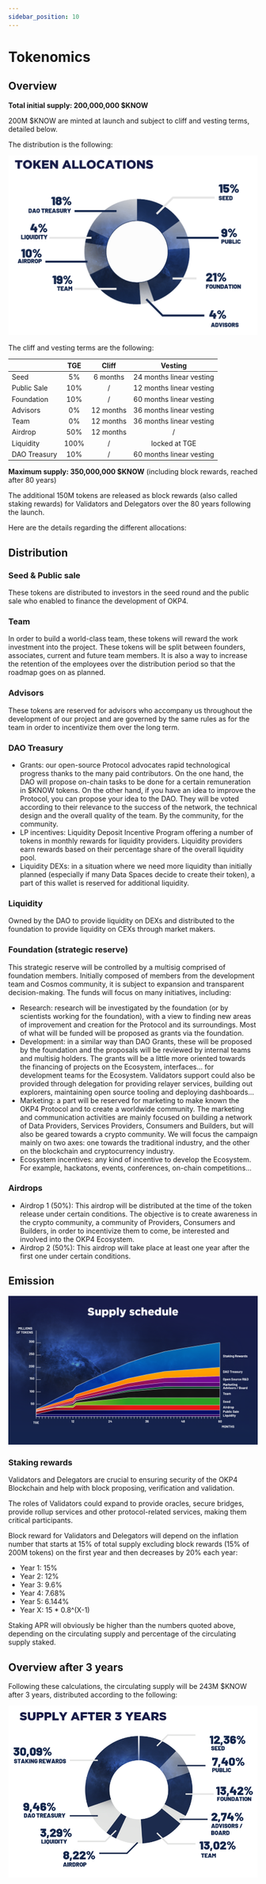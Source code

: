 ```yaml
---
sidebar_position: 10
---
```


# Tokenomics

## Overview

**Total initial supply: 200,000,000 $KNOW**

200M $KNOW are minted at launch and subject to cliff and vesting terms, detailed below.

The distribution is the following:

![Token Allocation](/img/content/whitepaper/Token-Allocation.png)

The cliff and vesting terms are the following:

|              |  TGE |   Cliff   |          Vesting         |
|--------------|:----:|:---------:|:------------------------:|
| Seed         |  5%  |  6 months | 24 months linear vesting |
| Public Sale  |  10% |     /     | 12 months linear vesting |
| Foundation   |  10% |     /     | 60 months linear vesting |
| Advisors     |  0%  | 12 months | 36 months linear vesting |
| Team         |  0%  | 12 months | 36 months linear vesting |
| Airdrop      |  50% | 12 months |             /            |
| Liquidity    | 100% |     /     |       locked at TGE      |
| DAO Treasury |  10% |     /     | 60 months linear vesting |

**Maximum supply: 350,000,000 $KNOW** (including block rewards, reached after 80 years)

The additional 150M tokens are released as block rewards (also called staking rewards) for Validators and Delegators over the 80 years following the launch.

Here are the details regarding the different allocations:

## Distribution

### Seed & Public sale

These tokens are distributed to investors in the seed round and the public sale who enabled to finance the development of OKP4.

### Team

In order to build a world-class team, these tokens will reward the work investment into the project. These tokens will be split between founders, associates, current and future team members. It is also a way to increase the retention of the employees over the distribution period so that the roadmap goes on as planned.

### Advisors

These tokens are reserved for advisors who accompany us throughout the development of our project and are governed by the same rules as for the team in order to incentivize them over the long term.

### DAO Treasury

- Grants: our open-source Protocol advocates rapid technological progress thanks to the many paid contributors. On the one hand, the DAO will propose on-chain tasks to be done for a certain remuneration in $KNOW tokens. On the other hand, if you have an idea to improve the Protocol, you can propose your idea to the DAO. They will be voted according to their relevance to the success of the network, the technical design and the overall quality of the team. By the community, for the community.
- LP incentives: Liquidity Deposit Incentive Program offering a number of tokens in monthly rewards for liquidity providers. Liquidity providers earn rewards based on their percentage share of the overall liquidity pool.
- Liquidity DEXs: in a situation where we need more liquidity than initially planned (especially if many Data Spaces decide to create their token), a part of this wallet is reserved for additional liquidity.

### Liquidity

Owned by the DAO to provide liquidity on DEXs and distributed to the foundation to provide liquidity on CEXs through market makers.

### Foundation (strategic reserve)

This strategic reserve will be controlled by a multisig comprised of foundation members. Initially composed of members from the development team and Cosmos community, it is subject to expansion and transparent decision-making. The funds will focus on many initiatives, including:

- Research: research will be investigated by the foundation (or by scientists working for the foundation), with a view to finding new areas of improvement and creation for the Protocol and its surroundings. Most of what will be funded will be proposed as grants via the foundation.
- Development: in a similar way than DAO Grants, these will be proposed by the foundation and the proposals will be reviewed by internal teams and multisig holders. The grants will be a little more oriented towards the financing of projects on the Ecosystem, interfaces... for development teams for the Ecosystem. Validators support could also be provided through delegation for providing relayer services, building out explorers, maintaining open source tooling and deploying dashboards...
- Marketing: a part will be reserved for marketing to make known the OKP4 Protocol and to create a worldwide community. The marketing and communication activities are mainly focused on building a network of Data Providers, Services Providers, Consumers and Builders, but will also be geared towards a crypto community. We will focus the campaign mainly on two axes: one towards the traditional industry, and the other on the blockchain and cryptocurrency industry.
- Ecosystem incentives: any kind of incentive to develop the Ecosystem. For example, hackatons, events, conferences, on-chain competitions...

### Airdrops

- Airdrop 1 (50%): This airdrop will be distributed at the time of the token release under certain conditions. The objective is to create awareness in the crypto community, a community of Providers, Consumers and Builders, in order to incentivize them to come, be interested and involved into the OKP4 Ecosystem.
- Airdrop 2 (50%): This airdrop will take place at least one year after the first one under certain conditions.

## Emission

![Supply Schedule](/img/content/whitepaper/Supply-schedule.png)

### Staking rewards

Validators and Delegators are crucial to ensuring security of the OKP4 Blockchain and help with block proposing, verification and validation.

The roles of Validators could expand to provide oracles, secure bridges, provide rollup services and other protocol-related services, making them critical participants.

Block reward for Validators and Delegators will depend on the inflation number that starts at 15% of total supply excluding block rewards (15% of 200M tokens) on the first year and then decreases by 20% each year:

- Year 1: 15%
- Year 2: 12%
- Year 3: 9.6%
- Year 4: 7.68%
- Year 5: 6.144%
- Year X: 15 * 0.8^(X-1)

Staking APR will obviously be higher than the numbers quoted above, depending on the circulating supply and percentage of the circulating supply staked.

## Overview after 3 years

Following these calculations, the circulating supply will be 243M $KNOW after 3 years, distributed according to the following:

![Supply after 3 years](/img/content/whitepaper/Supply-after-3-years.png)
